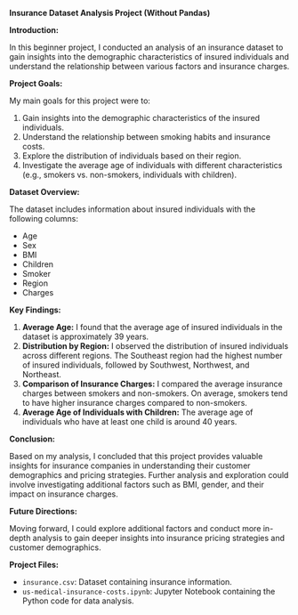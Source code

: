 **Insurance Dataset Analysis Project (Without Pandas)**

**Introduction:**

In this beginner project, I conducted an analysis of an insurance dataset to gain insights into the demographic characteristics of insured individuals and understand the relationship between various factors and insurance charges.

**Project Goals:**

My main goals for this project were to:
1. Gain insights into the demographic characteristics of the insured individuals.
2. Understand the relationship between smoking habits and insurance costs.
3. Explore the distribution of individuals based on their region.
4. Investigate the average age of individuals with different characteristics (e.g., smokers vs. non-smokers, individuals with children).

**Dataset Overview:**

The dataset includes information about insured individuals with the following columns:
- Age
- Sex
- BMI
- Children
- Smoker
- Region
- Charges

**Key Findings:**

1. **Average Age:** I found that the average age of insured individuals in the dataset is approximately 39 years.
2. **Distribution by Region:** I observed the distribution of insured individuals across different regions. The Southeast region had the highest number of insured individuals, followed by Southwest, Northwest, and Northeast.
3. **Comparison of Insurance Charges:** I compared the average insurance charges between smokers and non-smokers. On average, smokers tend to have higher insurance charges compared to non-smokers.
4. **Average Age of Individuals with Children:** The average age of individuals who have at least one child is around 40 years.

**Conclusion:**

Based on my analysis, I concluded that this project provides valuable insights for insurance companies in understanding their customer demographics and pricing strategies. Further analysis and exploration could involve investigating additional factors such as BMI, gender, and their impact on insurance charges.

**Future Directions:**

Moving forward, I could explore additional factors and conduct more in-depth analysis to gain deeper insights into insurance pricing strategies and customer demographics.

**Project Files:**

- `insurance.csv`: Dataset containing insurance information.
- `us-medical-insurance-costs.ipynb`: Jupyter Notebook containing the Python code for data analysis.

